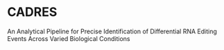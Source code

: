 # CADRES
An Analytical Pipeline for Precise Identification of Differential RNA Editing Events Across Varied Biological Conditions
